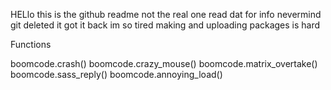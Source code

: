HELlo this is the github readme not the real one read dat for info
nevermind git deleted it
got it back 
im so tired
making and uploading packages is hard


Functions

boomcode.crash()
boomcode.crazy_mouse()
boomcode.matrix_overtake()
boomcode.sass_reply()
boomcode.annoying_load()
